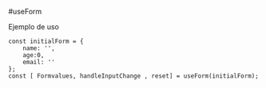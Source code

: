 #useForm 

Ejemplo de uso
```
const initialForm = {
    name: '',
    age:0,
    email: ''
};
const [ Formvalues, handleInputChange , reset] = useForm(initialForm);

```